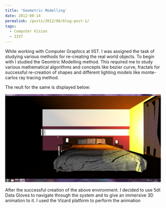 ```yaml
---
title: 'Geometric Modelling'
date: 2012-08-14
permalink: /posts/2012/08/blog-post-1/
tags:
  - Computer Vision
  - IIST
---
```


While working with Computer Graphics at IIST. I was assigned the task of studying various methods for re-creating the real world objects. To begin with I studied the Geomtric Modelling method. This required me to study various mathematical algorithms and concepts like bezier curve, fractals for successful re-creation of shapes and different lighting models like monte-carlos ray tracing method.

The reult for the same is displayed below:

![Image created using geometric modeling](/images/model2.jpg)

<!--    <img src="model2.jpg" alt="The model could not be displayed" style="width:304px;height:228px"> -->
After the successful creation of the above environment. I decided to use 5dt Data Gloves to navigate through the system and to give an immersive 3D animation to it. I used the Vizard platform to perform the animation

<!--   <p> After, the above implementation I came across some of the disadvantages of the said method and hence decided to try a different approach, i.e; <a href="proj2.html">Image Based Rendering 3d Warping technique</a></p> -->

<!-- Headings are cool
======

You can have many headings
======

Aren't headings cool?
------ -->
